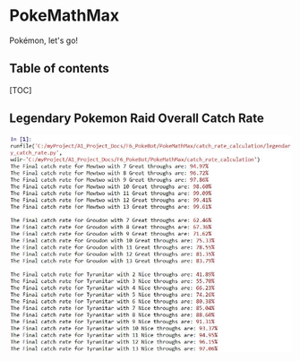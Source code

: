# PokeMathMax
Pokémon, let's go!

## Table of contents

[TOC]

## Legendary Pokemon Raid Overall Catch Rate

![](docs\\_static\\mypic\\overall_catch_rate.jpg)
